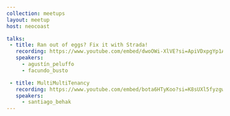 ```yaml
---
collection: meetups
layout: meetup
host: neocoast

talks:
 - title: Ran out of eggs? Fix it with Strada!
   recording: https://www.youtube.com/embed/dwoOWi-XlVE?si=ApiVDxpgYp1AR9AY
   speakers:
     - agustín_peluffo
     - facundo_busto

 - title: MultiMultiTenancy
   recording: https://www.youtube.com/embed/bota6HTyKoo?si=K8sUXl5fyzgwSYvQ
   speakers:
     - santiago_behak
---
```

